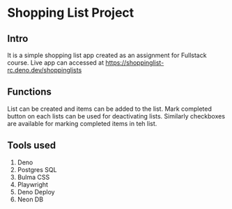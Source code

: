 # Shopping List Project
## Intro

It is a simple shopping list app created as an assignment for Fullstack course.
Live app can accessed at https://shoppinglist-rc.deno.dev/shoppinglists

## Functions
List can be created and items can be added to the list.
Mark completed button on each lists can be used for deactivating lists.
Similarly checkboxes are available for marking completed items in teh list.

## Tools used
1. Deno
2. Postgres SQL
3. Bulma CSS
4. Playwright
5. Deno Deploy
6. Neon DB
